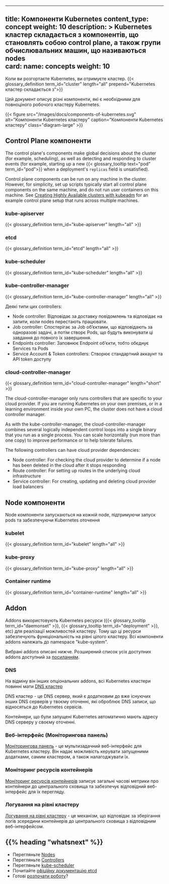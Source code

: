 ---
title: Компоненти Kubernetes
content_type: concept
weight: 10
description: >
  Kubernetes кластер складається з компонентів, що становлять собою control plane, а також групи обчислювальних машин, що називаються nodes  
card:
  name: concepts
  weight: 10
--

<!-- overview -->
Коли ви розгортаєте Kubernetes, ви отримуєте кластер. 
{{< glossary_definition term_id="cluster" length="all" prepend="Kubernetes кластер складається з">}}

Цей документ описує різні компоненти, які є необхідними для повноціного робочого кластеру Kubernetes. 

{{< figure src="/images/docs/components-of-kubernetes.svg" alt="Компоненти Kubernetes кластеру" caption="Компоненти Kubernetes кластеру" class="diagram-large" >}}

<!-- body -->
## Control Plane компоненти




The control plane's components make global decisions about the cluster (for example, scheduling), as well as detecting and responding to cluster events (for example, starting up a new {{< glossary_tooltip text="pod" term_id="pod">}} when a deployment's `replicas` field is unsatisfied).

Control plane components can be run on any machine in the cluster. However,
for simplicity, set up scripts typically start all control plane components on
the same machine, and do not run user containers on this machine. See
[Creating Highly Available clusters with kubeadm](/docs/setup/production-environment/tools/kubeadm/high-availability/)
for an example control plane setup that runs across multiple machines.

### kube-apiserver

{{< glossary_definition term_id="kube-apiserver" length="all" >}}

### etcd

{{< glossary_definition term_id="etcd" length="all" >}}

### kube-scheduler

{{< glossary_definition term_id="kube-scheduler" length="all" >}}

### kube-controller-manager

{{< glossary_definition term_id="kube-controller-manager" length="all" >}}

Деякі типи цих controllers:

  * Node controller: Відповідає за доставку повідомлень та відповідає на запити, коли nodes перестають працювати.
  * Job controller: Спостерігає за Job обʼєктами, що відповідають за одноразові задачі, а потім створє Pods, що будуть виконувати ці завдання до повного їх завершення.
  * Endpoints controller: Заповнює Endpoint обʼєкти, тобто обєднує Services та Pods
  * Service Account & Token controllers: Створює стандартний аккаунт та API token доступу

### cloud-controller-manager

{{< glossary_definition term_id="cloud-controller-manager" length="short" >}}

The cloud-controller-manager only runs controllers that are specific to your cloud provider.
If you are running Kubernetes on your own premises, or in a learning environment inside your
own PC, the cluster does not have a cloud controller manager.

As with the kube-controller-manager, the cloud-controller-manager combines several logically
independent control loops into a single binary that you run as a single process. You can
scale horizontally (run more than one copy) to improve performance or to help tolerate failures.

The following controllers can have cloud provider dependencies:

  * Node controller: For checking the cloud provider to determine if a node has been deleted in the cloud after it stops responding
  * Route controller: For setting up routes in the underlying cloud infrastructure
  * Service controller: For creating, updating and deleting cloud provider load balancers



## Node компоненти

Node компоненти запускаються на кожній node, підтримуючи запуск pods та забезпечуючи Kubernetes оточення

### kubelet

{{< glossary_definition term_id="kubelet" length="all" >}}

### kube-proxy

{{< glossary_definition term_id="kube-proxy" length="all" >}}

### Container runtime

{{< glossary_definition term_id="container-runtime" length="all" >}}

## Addon

Addons використовують Kubernetes ресурси ({{< glossary_tooltip term_id="daemonset" >}}, {{< glossary_tooltip term_id="deployment" >}}, etc) для реалізації можливостей кластеру. Тому що ці ресурси забезпечують функціональність на рівні цілого кластеру. Всі компоненти addons належать до namespace "kube-system".  

Вибрані addons описані нижче. Розширений список усіх доступних addons доступний за [посиланням](/docs/concepts/cluster-administration/addons/).

### DNS

На відміну він інших опціональних addons, всі Kubernetes кластери повинні мати [DNS кластер](/docs/concepts/services-networking/dns-pod-service/)

DNS кластер - це DNS сервер, який є додатковим до вже існуючих інших DNS серверів у твоєму оточенні, які оброблює DNS записи, що відносяться до Kubernetes сервісів.

Контейнери, що були запущені Kubernetes автоматично мають адресу DNS серверу у своєму оточенні. 
 
### Веб-інтерфейс (Моніторингова панель)

[Моніторингова панель](/docs/tasks/access-application-cluster/web-ui-dashboard/) - це мультизадачний веб-інтерфейс для Kubernetes кластеру. Він надає можливість керувати запущеними додатками, самим кластером, а також налагоджувати їх. 

### Моніторинг ресурсів контейнерів

[Моніторинг ресурсів контейнерів](/docs/tasks/debug/debug-cluster/resource-usage-monitoring/) записує загальні часові метрики про контейнери до центрального сховища та забезпечує відповідний веб-інтерфейс для їх перегляду.

### Логування на рівні кластеру

[Логування на рівні кластеру](/docs/concepts/cluster-administration/logging/) - це механізм, що відповідає за зберігання логів зсередини контейнерів до центрального сховища з відповідним веб-інтерфейсом. 


## {{% heading "whatsnext" %}}

<!--
* Learn about [Nodes](/docs/concepts/architecture/nodes/)
* Learn about [Controllers](/docs/concepts/architecture/controller/)
* Learn about [kube-scheduler](/docs/concepts/scheduling-eviction/kube-scheduler/)
* Read etcd's official [documentation](https://etcd.io/docs/)
-->
*   Перегляньте [Nodes](/docs/concepts/architecture/nodes)
*   Перегляньте [Controllers](/docs/concepts/architecture/controllers)
*   Перегляньте [kube-scheduler](/docs/concepts/scheduling-eviction/kube-scheduler)
*   Почитайте [офіційну документацію etcd](https://etcd.io/docs/)
*   Готові [розпочати роботу](/docs/setup/)?

